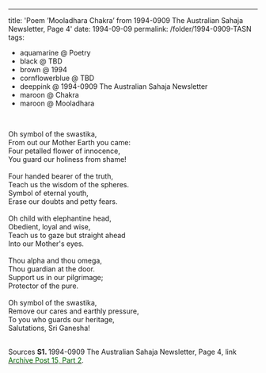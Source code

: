 ---
title: 'Poem &#8217;Mooladhara Chakra&#8217; from 1994-0909 The Australian Sahaja Newsletter, Page 4'
date: 1994-09-09
permalink: /folder/1994-0909-TASN
tags:
  - aquamarine @ Poetry
  - black @ TBD
  - brown @ 1994
  - cornflowerblue @ TBD
  - deeppink @ 1994-0909 The Australian Sahaja Newsletter
  - maroon @ Chakra
  - maroon @ Mooladhara
<br>

<p>
Oh symbol of the swastika,<br>
From out our Mother Earth you came:<br>
Four petalled flower of innocence,<br>
You guard our holiness from shame!<br>
<br>
Four handed bearer of the truth,<br>
Teach us the wisdom of the spheres.<br>
Symbol of eternal youth,<br>
Erase our doubts and petty fears.<br>
<br>
Oh child with elephantine head,<br>
Obedient, loyal and wise,<br>
Teach us to gaze but straight ahead<br>
Into our Mother's eyes.<br>
<br>
Thou alpha and thou omega,<br>
Thou guardian at the door.<br>
Support us in our pilgrimage;<br>
Protector of the pure.<br>
<br>
Oh symbol of the swastika,<br>
Remove our cares and earthly pressure,<br>
To you who guards our heritage,<br>
Salutations, Sri Ganesha!<br>
</p>

<br>

<wave-list>
<list-title color="DarkSeaGreen" width="55">Sources</list-title>
  <list-item color="BlanchedAlmond"  width="280"><b>S1. </b> 1994-0909 The Australian Sahaja Newsletter, Page 4, link <a href="https://seven-teams.github.io/archives/2023/1007"><font color="DarkGreen">Archive Post 15, Part 2</font></a>.</list-item>
</wave-list>